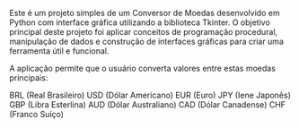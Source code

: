 Este é um projeto simples de um Conversor de Moedas desenvolvido em Python com interface gráfica utilizando a biblioteca Tkinter. O objetivo principal deste projeto foi aplicar conceitos de programação procedural, manipulação de dados e construção de interfaces gráficas para criar uma ferramenta útil e funcional.

A aplicação permite que o usuário converta valores entre estas moedas principais:

BRL (Real Brasileiro)
USD (Dólar Americano)
EUR (Euro)
JPY (Iene Japonês)
GBP (Libra Esterlina)
AUD (Dólar Australiano)
CAD (Dólar Canadense)
CHF (Franco Suíço)